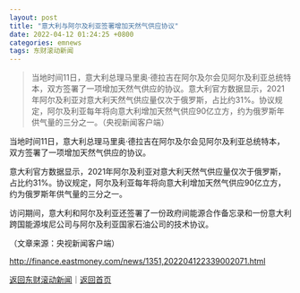 ```yaml
---
layout: post
title: "意大利与阿尔及利亚签署增加天然气供应协议"
date: 2022-04-12 01:24:25 +0800
categories: emnews
tags: 东财滚动新闻
---
```

> 当地时间11日，意大利总理马里奥·德拉吉在阿尔及尔会见阿尔及利亚总统特本，双方签署了一项增加天然气供应的协议。意大利官方数据显示，2021年阿尔及利亚对意大利天然气供应量仅次于俄罗斯，占比约31%。协议规定，阿尔及利亚每年将向意大利增加天然气供应90亿立方，约为俄罗斯年供气量的三分之一。（央视新闻客户端）

<p>当地时间11日，意大利总理马里奥·德拉吉在阿尔及尔会见阿尔及利亚总统特本，双方签署了一项增加天然气供应的协议。</p>
 <p>意大利官方数据显示，2021年阿尔及利亚对意大利天然气供应量仅次于俄罗斯，占比约31%。协议规定，阿尔及利亚每年将向意大利增加天然气供应90亿立方，约为俄罗斯年供气量的三分之一。</p>
 <p>访问期间，意大利和阿尔及利亚还签署了一份政府间能源合作备忘录和一份意大利跨国能源埃尼公司与阿尔及利亚国家石油公司的技术协议。</p><p class="em_media">（文章来源：央视新闻客户端）</p>

<http://finance.eastmoney.com/news/1351,202204122339002071.html>

[返回东财滚动新闻](//finews.withounder.com/emnews/)｜[返回首页](//finews.withounder.com/)